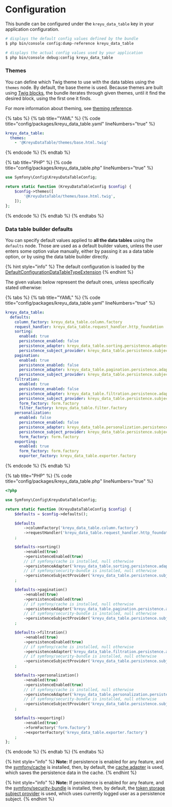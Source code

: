 # Configuration

This bundle can be configured under the `kreyu_data_table` key in your application configuration.

```sh
# displays the default config values defined by the bundle
$ php bin/console config:dump-reference kreyu_data_table

# displays the actual config values used by your application
$ php bin/console debug:config kreyu_data_table
```

### Themes <a href="#themes" id="themes"></a>

You can define which Twig theme to use with the data tables using the `themes` node. By default, the base theme is used. Because themes are built using [Twig blocks](https://twig.symfony.com/doc/3.x/tags/block.html), the bundle iterates through given themes, until it find the desired block, using the first one it finds.

For more information about theming, see [theming reference](https://data-table-bundle.readthedocs.io/en/latest/reference/theming/).

{% tabs %}
{% tab title="YAML" %}
{% code title="config/packages/kreyu_data_table.yaml" lineNumbers="true" %}
```yaml
kreyu_data_table:
  themes:
    - '@KreyuDataTable/themes/base.html.twig'
```
{% endcode %}
{% endtab %}

{% tab title="PHP" %}
{% code title="config/packages/kreyu_data_table.php" lineNumbers="true" %}
```php
use Symfony\Config\KreyuDataTableConfig;

return static function (KreyuDataTableConfig $config) {
    $config->themes([
        '@KreyuDataTable/themes/base.html.twig',
    ]);
};
```
{% endcode %}
{% endtab %}
{% endtabs %}

### Data table builder defaults <a href="#data-table-builder-defaults" id="data-table-builder-defaults"></a>

You can specify default values applied to **all the data tables** using the `defaults` node. Those are used as a default builder values, unless the user enters some option value manually, either by passing it as a data table option, or by using the data table builder directly.

{% hint style="info" %}
The default configuration is loaded by the [DefaultConfigurationDataTableTypeExtension](https://github.com/Kreyu/data-table-bundle/blob/main/src/Extension/Core/DefaultConfigurationDataTableTypeExtension.php)
{% endhint %}

The given values below represent the default ones, unless specifically stated otherwise:

{% tabs %}
{% tab title="YAML" %}
{% code title="config/packages/kreyu_data_table.yaml" lineNumbers="true" %}
```yaml
kreyu_data_table:
  defaults:
    column_factory: kreyu_data_table.column.factory
    request_handler: kreyu_data_table.request_handler.http_foundation
    sorting:
      enabled: true
      persistence_enabled: false
      persistence_adapter: kreyu_data_table.sorting.persistence.adapter.cache # if symfony/cache is installed, null otherwise
      persistence_subject_provider: kreyu_data_table.persistence.subject_provider.token_storage # if symfony/security-bundle is installed, null otherwise
    pagination:
      enabled: true
      persistence_enabled: false
      persistence_adapter: kreyu_data_table.pagination.persistence.adapter.cache  # if symfony/cache is installed, null otherwise
      persistence_subject_provider: kreyu_data_table.persistence.subject_provider.token_storage # if symfony/security-bundle is installed, null otherwise
    filtration:
      enabled: true
      persistence_enabled: false
      persistence_adapter: kreyu_data_table.filtration.persistence.adapter.cache  # if symfony/cache is installed, null otherwise
      persistence_subject_provider: kreyu_data_table.persistence.subject_provider.token_storage # if symfony/security-bundle is installed, null otherwise
      form_factory: form.factory
      filter_factory: kreyu_data_table.filter.factory
    personalization:
      enabled: false
      persistence_enabled: false
      persistence_adapter: kreyu_data_table.personalization.persistence.adapter.cache  # if symfony/cache is installed, null otherwise
      persistence_subject_provider: kreyu_data_table.persistence.subject_provider.token_storage # if symfony/security-bundle is installed, null otherwise
      form_factory: form.factory
    exporting:
      enabled: true
      form_factory: form.factory
      exporter_factory: kreyu_data_table.exporter.factory
```
{% endcode %}
{% endtab %}

{% tab title="PHP" %}
{% code title="config/packages/kreyu_data_table.php" lineNumbers="true" %}
```php
<?php

use Symfony\Config\KreyuDataTableConfig;

return static function (KreyuDataTableConfig $config) {
    $defaults = $config->defaults();

    $defaults
        ->columnFactory('kreyu_data_table.column.factory')
        ->requestHandler('kreyu_data_table.request_handler.http_foundation')
    ;

    $defaults->sorting()
        ->enabled(true)
        ->persistenceEnabled(true)
        // if symfony/cache is installed, null otherwise
        ->persistenceAdapter('kreyu_data_table.sorting.persistence.adapter.cache')
        // if symfony/security-bundle is installed, null otherwise
        ->persistenceSubjectProvider('kreyu_data_table.persistence.subject_provider.token_storage')
    ;

    $defaults->pagination()
        ->enabled(true)
        ->persistenceEnabled(true)
        // if symfony/cache is installed, null otherwise
        ->persistenceAdapter('kreyu_data_table.pagination.persistence.adapter.cache')
        // if symfony/security-bundle is installed, null otherwise
        ->persistenceSubjectProvider('kreyu_data_table.persistence.subject_provider.token_storage')
    ;

    $defaults->filtration()
        ->enabled(true)
        ->persistenceEnabled(true)
        // if symfony/cache is installed, null otherwise
        ->persistenceAdapter('kreyu_data_table.filtration.persistence.adapter.cache')
        // if symfony/security-bundle is installed, null otherwise
        ->persistenceSubjectProvider('kreyu_data_table.persistence.subject_provider.token_storage')
    ;

    $defaults->personalization()
        ->enabled(true)
        ->persistenceEnabled(true)
        // if symfony/cache is installed, null otherwise
        ->persistenceAdapter('kreyu_data_table.personalization.persistence.adapter.cache')
        // if symfony/security-bundle is installed, null otherwise
        ->persistenceSubjectProvider('kreyu_data_table.persistence.subject_provider.token_storage')
    ;

    $defaults->exporting()
        ->enabled(true)
        ->formFactory('form.factory')
        ->exporterFactory('kreyu_data_table.exporter.factory')
    ;
};
```
{% endcode %}
{% endtab %}
{% endtabs %}

{% hint style="info" %}
**Note:** If persistence is enabled for any feature, and the [symfony/cache](https://symfony.com/doc/current/components/cache.html) is installed, then, by default, the [cache adapter](https://github.com/Kreyu/data-table-bundle/blob/main/src/Persistence/CachePersistenceAdapter.php) is used, which saves the persistence data in the cache.
{% endhint %}

{% hint style="info" %}
**Note:** If persistence is enabled for any feature, and the [symfony/security-bundle](https://symfony.com/doc/current/security.html) is installed, then, by default, the [token storage subject provider](https://github.com/Kreyu/data-table-bundle/blob/main/src/Persistence/TokenStoragePersistenceSubjectProvider.php) is used, which uses currently logged user as a persistence subject.
{% endhint %}
